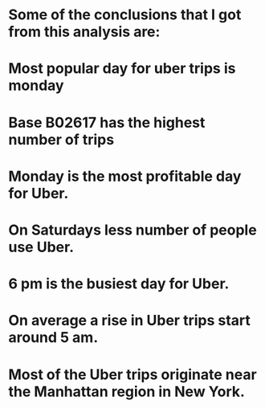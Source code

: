 # Some of the conclusions that I got from this analysis are:

# Most popular day for uber trips is monday
# Base B02617 has the highest number of trips 
# Monday is the most profitable day for Uber.
# On Saturdays less number of people use Uber.
# 6 pm is the busiest day for Uber.
# On average a rise in Uber trips start around 5 am.
# Most of the Uber trips originate near the Manhattan region in New York.
